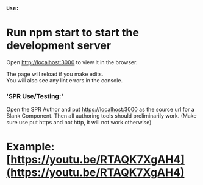 ### `Use:`

# Run npm start to start the development server
Open [http://localhost:3000](http://localhost:3000) to view it in the browser.

The page will reload if you make edits.<br>
You will also see any lint errors in the console.

### 'SPR Use/Testing:'

Open the SPR Author and put [https://localhost:3000](https://localhost:3000) as the source url for a Blank Component. Then all authoring tools should preliminarily work. (Make sure use put https and not http, it will not work otherwise)

# Example: [https://youtu.be/RTAQK7XgAH4](https://youtu.be/RTAQK7XgAH4)

